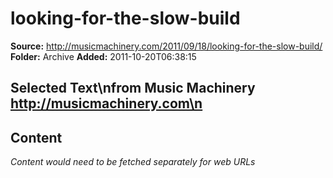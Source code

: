 # looking-for-the-slow-build

**Source:** http://musicmachinery.com/2011/09/18/looking-for-the-slow-build/
**Folder:** Archive
**Added:** 2011-10-20T06:38:15


## Selected Text\nfrom Music Machinery http://musicmachinery.com\n

## Content
*Content would need to be fetched separately for web URLs*
